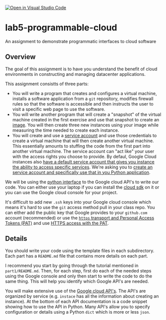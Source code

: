 [![Open in Visual Studio Code](https://classroom.github.com/assets/open-in-vscode-c66648af7eb3fe8bc4f294546bfd86ef473780cde1dea487d3c4ff354943c9ae.svg)](https://classroom.github.com/online_ide?assignment_repo_id=8816397&assignment_repo_type=AssignmentRepo)
# lab5-programmable-cloud
An assignment to demonstrate programmatic interfaces to cloud software

## Overview

The goal of this assignment is to have you understand the benefit of cloud environments in constructing and managing datacenter applications.

This assignment consistts of three parts:
* You will write a program that creates and configures a virtual machine, installs a software application from a `git` repository, modifies firewall rules so that the software is accessible and then instructs the user to visit a specific web page to use the software.
* You will write another program that will create a "snapshot" of the virtual machine created in the first exercise and use that snapshot to create an [image](https://cloud.google.com/compute/docs/images/create-delete-deprecate-private-images#before-you-begin). You will then create three new instances using your image while measuring the time needed to create each instance.
* You will create and use a [service account](https://cloud.google.com/iam/docs/understanding-service-accounts) and use those credentials to create a virtual machine that will then create another virtual machine. This essentially amounts to stuffing the code from the first part into another virtual machine. The service account can "act like" your user with the access rights you choose to provide. By defaul, Google Cloud instances also [have a default service account that gives you instance the ability to access specific services](https://cloud.google.com/compute/docs/access/service-accounts#user-managed). We're asking you to [create an service account and specifically use that in you Python application](https://cloud.google.com/compute/docs/access#access_control_for_apps_running_on_vm_instances).

We will be using the [python interface](https://cloud.google.com/compute/docs/tutorials/python-guide) to the Google cloud API's to write our code. You can either use your laptop if you can install the [cloud sdk](https://cloud.google.com/sdk/) on it or you can use the Google cloud console for your project.

It's difficult to add new `.ssh` keys into your Google cloud console which means it's hard to use the `git` access method pull in your class repo. You can either add the public key that Google provides to your `github.com` account (recommended) or use the [`https` transport and Personal Access Tokens (PAT)](https://docs.github.com/en/authentication/keeping-your-account-and-data-secure/creating-a-personal-access-token) and use [HTTPS access with the PAT](https://help.github.com/en/articles/which-remote-url-should-i-use).

## Details

You should write your code using the template files in each subdirectory. Each part has a `README.md` file that contains more details on each part.

I recommend you start by going through the tutorial mentioned in `part1/README.md`. Then, for each step, first do each of the needed steps using the Google console and only then start to write the code to do the same thing. This will help you identify which Google API's are needed.

You will make extensive use of the [Google cloud API's](https://cloud.google.com/compute/docs/reference/rest/v1/). The API's are organized by service (e.g. `instace` has all the information about creating an instance). At the bottom of each API documentation is a code snippet showing how to use the API in Python. Many API's allow you to specify configuration or details using a Python `dict` which is more or less `json`.

